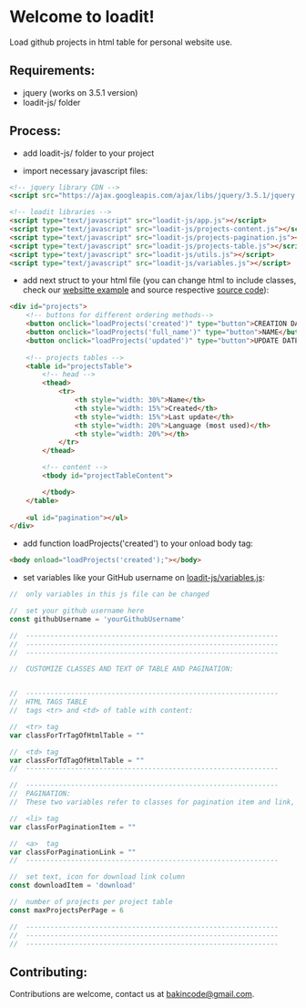 # Welcome to loadit!
Load github projects in html table for personal website use.

## Requirements:
- jquery (works on 3.5.1 version)
- loadit-js/ folder

## Process:

- add loadit-js/ folder to your project

- import necessary javascript files: 

```html
<!-- jquery library CDN -->
<script src="https://ajax.googleapis.com/ajax/libs/jquery/3.5.1/jquery.min.js"></script>

<!-- loadit libraries -->
<script type="text/javascript" src="loadit-js/app.js"></script>
<script type="text/javascript" src="loadit-js/projects-content.js"></script>
<script type="text/javascript" src="loadit-js/projects-pagination.js"></script>
<script type="text/javascript" src="loadit-js/projects-table.js"></script>
<script type="text/javascript" src="loadit-js/utils.js"></script>
<script type="text/javascript" src="loadit-js/variables.js"></script>
```

- add next struct to your html file (you can change html to include classes, check our [websitte example](https://bakincode.github.io/) and source respective [source code](https://github.com/bakincode/bakincode.github.io)):

```html
<div id="projects">
    <!-- buttons for different ordering methods-->
    <button onclick="loadProjects('created')" type="button">CREATION DATE</button> 
    <button onclick="loadProjects('full_name')" type="button">NAME</button>
    <button onclick="loadProjects('updated')" type="button">UPDATE DATE</button>
                
    <!-- projects tables -->
    <table id="projectsTable">
        <!-- head -->
        <thead>
            <tr>
                <th style="width: 30%">Name</th>
                <th style="width: 15%">Created</th>
                <th style="width: 15%">Last update</th>
                <th style="width: 20%">Language (most used)</th>
                <th style="width: 20%"></th>
            </tr>
        </thead>

        <!-- content -->
        <tbody id="projectTableContent">

        </tbody>
    </table>
        
    <ul id="pagination"></ul>
</div>
```

- add function loadProjects('created') to your onload body tag: 
```html
<body onload="loadProjects('created');"></body>
```

- set variables like your GitHub username on [loadit-js/variables.js](https://github.com/bakincode/loadit/blob/main/loadit-js/variables.js):
```javascript
//  only variables in this js file can be changed

//  set your github username here
const githubUsername = 'yourGithubUsername'

//  --------------------------------------------------------------
//  --------------------------------------------------------------
//  --------------------------------------------------------------

//  CUSTOMIZE CLASSES AND TEXT OF TABLE AND PAGINATION:


//  --------------------------------------------------------------
//  HTML TAGS TABLE
//  tags <tr> and <td> of table with content:

//  <tr> tag
var classForTrTagOfHtmlTable = ""

//  <td> tag 
var classForTdTagOfHtmlTable = ""
//  --------------------------------------------------------------

//  --------------------------------------------------------------
//  PAGINATION:
//  These two variables refer to classes for pagination item and link, and you can change them.

//  <li> tag
var classForPaginationItem = ""

//  <a>  tag
var classForPaginationLink = ""
//  --------------------------------------------------------------

//  set text, icon for download link column
const downloadItem = 'download'

//  number of projects per project table
const maxProjectsPerPage = 6

//  --------------------------------------------------------------
//  --------------------------------------------------------------
//  --------------------------------------------------------------
```

## Contributing:
Contributions are welcome, contact us at bakincode@gmail.com.
